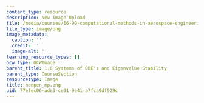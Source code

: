 ```yaml
---
content_type: resource
description: New image Upload
file: /media/courses/16-90-computational-methods-in-aerospace-engineering-spring-2014/77efec06ade3ce919e41a7fca9df929c_nonpen_mp.png
file_type: image/png
image_metadata:
  caption: ''
  credit: ''
  image-alt: ''
learning_resource_types: []
ocw_type: OCWImage
parent_title: 1.6 Systems of ODE's and Eigenvalue Stability
parent_type: CourseSection
resourcetype: Image
title: nonpen_mp.png
uid: 77efec06-ade3-ce91-9e41-a7fca9df929c
---
```

